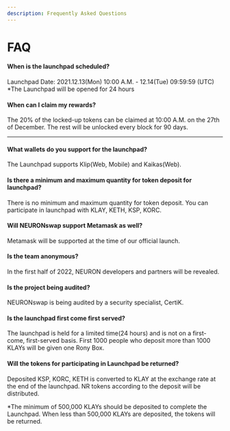 ```yaml
---
description: Frequently Asked Questions
---
```


# FAQ

#### **When is the launchpad scheduled?**

Launchpad Date: 2021.12.13(Mon) 10:00 A.M. - 12.14(Tue) 09:59:59 (UTC) \*The Launchpad will be opened for 24 hours



#### **When can I claim my rewards?**

The 20% of the locked-up tokens can be claimed at 10:00 A.M. on the 27th of December. The rest will be unlocked every block for 90 days​.

****

#### **What wallets do you support for the launchpad?**

The Launchpad supports Klip(Web, Mobile) and Kaikas(Web).



#### **Is there a minimum and maximum quantity for token deposit for launchpad?**

There is no minimum and maximum quantity for token deposit. You can participate in launchpad with KLAY, KETH, KSP, KORC.



#### **Will NEURONswap support Metamask as well?**

Metamask will be supported at the time of our official launch.



#### **Is the team anonymous?**

In the first half of 2022, NEURON developers and partners will be revealed.



#### **Is the project being audited?**

NEURONswap is being audited by a security specialist, CertiK.



#### **Is the launchpad first come first served?**

The launchpad is held for a limited time(24 hours) and is not on a first-come, first-served basis. First 1000 people who deposit more than 1000 KLAYs will be given one Rony Box.



#### **Will the tokens for participating in Launchpad be returned?**

Deposited KSP, KORC, KETH is converted to KLAY at the exchange rate at the end of the launchpad.​ NR tokens according to the deposit will be distributed.

\*The minimum of 500,000 KLAYs should be deposited to complete the Launchpad. When less than 500,000 KLAYs are deposited, the tokens will be returned.

